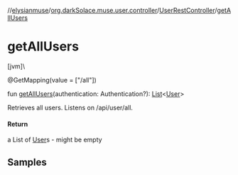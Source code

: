 //[elysianmuse](../../../index.md)/[org.darkSolace.muse.user.controller](../index.md)/[UserRestController](index.md)/[getAllUsers](get-all-users.md)

# getAllUsers

[jvm]\

@GetMapping(value = ["/all"])

fun [getAllUsers](get-all-users.md)(authentication: Authentication?): [List](https://kotlinlang.org/api/latest/jvm/stdlib/kotlin.collections/-list/index.html)&lt;[User](../../org.darkSolace.muse.user.model/-user/index.md)&gt;

Retrieves all users. Listens on /api/user/all.

#### Return

a List of [User](../../org.darkSolace.muse.user.model/-user/index.md)s - might be empty

## Samples
